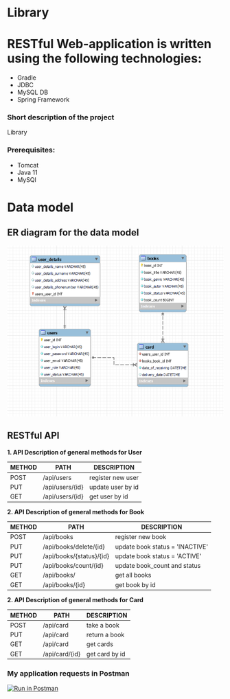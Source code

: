 # Library
# RESTful Web-application is written using the following technologies: 
  - Gradle 
  - JDBC 
  - MySQL DB 
  - Spring Framework
### Short description of the project
Library 

### Prerequisites:
- Tomcat
- Java 11
- MySQl

# Data model
## ER diagram for the data model
![img.png](src/main/resources/img.png)

## RESTful API

**1. API Description of general methods for User**

METHOD | PATH | DESCRIPTION
------------|-----|------------
POST | /api/users | register new user
PUT | /api/users/{id} | update user by id
GET | /api/users/{id} | get user by id

**2. API Description of general methods for Book**

METHOD | PATH | DESCRIPTION
------------|-----|------------
POST | /api/books | register new book
PUT | /api/books/delete/{id} | update book status = 'INACTIVE'
PUT | /api/books/{status}/{id} | update book status = 'ACTIVE'
PUT | /api/books/count/{id} | update book_count and status
GET | /api/books/ | get all books
GET | /api/books/{id} | get book by id

**2. API Description of general methods for Card**

METHOD | PATH | DESCRIPTION
------------|-----|------------
POST | /api/card | take a book
PUT | /api/card | return a book
GET | /api/card | get cards
GET | /api/card/{id} | get card by id

### My application requests in Postman
[![Run in Postman](https://run.pstmn.io/button.svg)](https://god.postman.co/run-collection/3db9a23926b15fa0ddf4?action=collection%2Fimport)